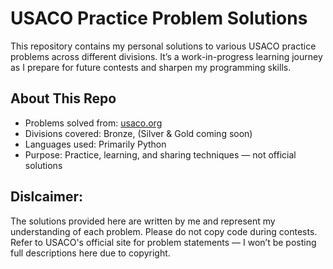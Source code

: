 # USACO Practice Problem Solutions

This repository contains my personal solutions to various USACO practice problems across different divisions. It’s a work-in-progress learning journey as I prepare for future contests and sharpen my programming skills. 

## About This Repo

- Problems solved from: [usaco.org](http://www.usaco.org/)
- Divisions covered: Bronze, (Silver & Gold coming soon)
- Languages used: Primarily Python
- Purpose: Practice, learning, and sharing techniques — not official solutions

## Dislcaimer:

The solutions provided here are written by me and represent my understanding of each problem. Please do not copy code during contests. Refer to USACO's official site for problem statements — I won’t be posting full descriptions here due to copyright.
